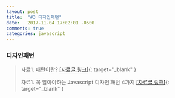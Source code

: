 ```yaml
---
layout: post
title:  "#3 디자인패턴"
date:   2017-11-04 17:02:01 -0500
comments: true
categories: javascript
---
```



### 디자인패턴
> 자료1. 패턴이란? [[자료글 링크]](https://opentutorials.org/module/139/1936){: target="_blank" }
>
> 자료1. 꼭 알아야하는 Javascript 디자인 패턴 4가지 [[자료글 링크]](https://kkd927.github.io/general/web/javascript/2017/04/12/4-JavaScript-Design-Patterns-You-Should-Know.html){: target="_blank" }
>


